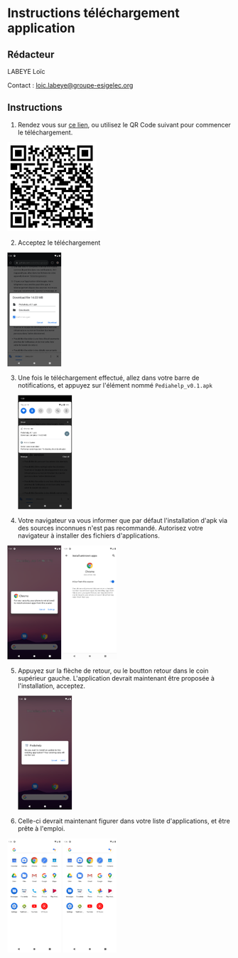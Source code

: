 # Instructions téléchargement application

## Rédacteur

LABEYE Loïc

Contact : <loic.labeye@groupe-esigelec.org>

## Instructions

1. Rendez vous sur [ce lien](https://github.com/pediahelp-apk/pediahelp-apk/releases/download/0.12/Pediahelp_v0.12.apk), ou utilisez le QR Code suivant pour commencer le téléchargement.

![./qrcode.png](./qrcode.png)

2. Acceptez le téléchargement

<img src="./dl.png" alt="file:///home/usr/pediahelp-apk/dl.png" style="zoom: 25%;" />

3. Une fois le téléchargement effectué, allez dans votre barre de notifications, et appuyez sur l'élément nommé `Pediahelp_v0.1.apk`

   <img src="./dlover.png" alt="file:///home/usr/Bureau/dlover.png" style="zoom:25%;" />

4. Votre navigateur va vous informer que par défaut l'installation d'apk via des sources inconnues n'est pas recommandé. Autorisez votre navigateur à installer des fichiers d'applications.

<img src="./warning.png" alt="file:///home/usr/Bureau/warning.png" style="zoom:25%;" />

<img src="./ok.png" alt="file:///home/usr/Bureau/ok.png" style="zoom:25%;" />

5. Appuyez sur la flèche de retour, ou le boutton retour dans le coin supérieur gauche. L'application devrait maintenant être proposée à l'installation, acceptez.

   <img src="./install.png" alt="file:///home/usr/Bureau/install.png" style="zoom:25%;" />

6. Celle-ci devrait maintenant figurer dans votre liste d'applications, et être prête à l'emploi.

<img src="./hub.png" alt="file:///home/usr/Bureau/hub.png" style="zoom:25%;" />
<img src="./hub.png" alt="./done.png" style="zoom:25%;" />
